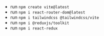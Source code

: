 <!--  -->

- run `npm create vite@latest`
- run `npm i react-router-dom@latest`
- run `npm i tailwindcss @tailwindcss/vite`
- run `npm i @reduxjs/toolkit`
- run `npm i react-redux`

